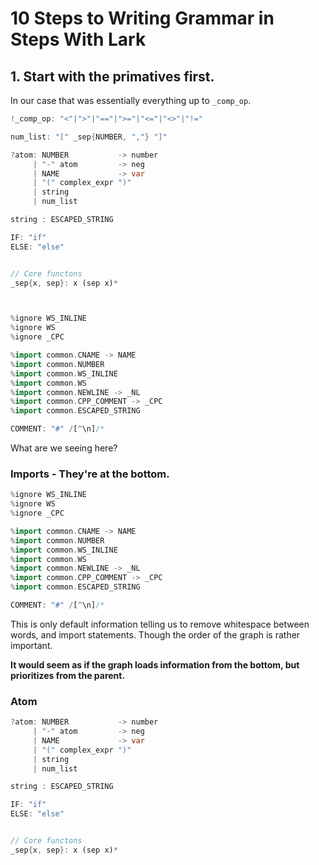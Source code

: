 # 10 Steps to Writing Grammar in Steps With Lark


## 1. Start with the primatives first.

In our case that was essentially everything up to `_comp_op`.



```dart
!_comp_op: "<"|">"|"=="|">="|"<="|"<>"|"!="

num_list: "[" _sep{NUMBER, ","} "]"

?atom: NUMBER           -> number
     | "-" atom         -> neg
     | NAME             -> var
     | "(" complex_expr ")"
     | string
     | num_list

string : ESCAPED_STRING

IF: "if" 
ELSE: "else"


// Core functons
_sep{x, sep}: x (sep x)*



%ignore WS_INLINE
%ignore WS
%ignore _CPC

%import common.CNAME -> NAME
%import common.NUMBER
%import common.WS_INLINE
%import common.WS
%import common.NEWLINE -> _NL
%import common.CPP_COMMENT -> _CPC
%import common.ESCAPED_STRING

COMMENT: "#" /[^\n]/*
```


What are we seeing here? 

### Imports - They're at the bottom.

```dart
%ignore WS_INLINE
%ignore WS
%ignore _CPC

%import common.CNAME -> NAME
%import common.NUMBER
%import common.WS_INLINE
%import common.WS
%import common.NEWLINE -> _NL
%import common.CPP_COMMENT -> _CPC
%import common.ESCAPED_STRING

COMMENT: "#" /[^\n]/*
```
This is only default information telling us to remove whitespace between words, and import statements. Though the order of the graph is rather important. 

**It would seem as if the graph loads information from the bottom, but prioritizes from the parent.**

### Atom

```dart
?atom: NUMBER           -> number
     | "-" atom         -> neg
     | NAME             -> var
     | "(" complex_expr ")"
     | string
     | num_list

string : ESCAPED_STRING

IF: "if" 
ELSE: "else"


// Core functons
_sep{x, sep}: x (sep x)*
```
